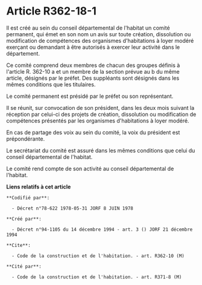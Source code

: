 # Article R362-18-1

Il est créé au sein du conseil départemental de l'habitat un comité permanent, qui émet en son nom un avis sur toute
création, dissolution ou modification de compétences des organismes d'habitations à loyer modéré exerçant ou demandant à être
autorisés à exercer leur activité dans le département.

Ce comité comprend deux membres de chacun des groupes définis à l'article R. 362-10 a et un membre de la section prévue au b
du même article, désignés par le préfet. Des suppléants sont désignés dans les mêmes conditions que les titulaires.

Le comité permanent est présidé par le préfet ou son représentant.

Il se réunit, sur convocation de son président, dans les deux mois suivant la réception par celui-ci des projets de création,
dissolution ou modification de compétences présentés par les organismes d'habitations à loyer modéré.

En cas de partage des voix au sein du comité, la voix du président est prépondérante.

Le secrétariat du comité est assuré dans les mêmes conditions que celui du conseil départemental de l'habitat.

Le comité rend compte de son activité au conseil départemental de l'habitat.

**Liens relatifs à cet article**

	**Codifié par**:

	  - Décret n°78-622 1978-05-31 JORF 8 JUIN 1978

	**Créé par**:

	  - Décret n°94-1105 du 14 décembre 1994 - art. 3 () JORF 21 décembre 1994

	**Cite**:

	  - Code de la construction et de l'habitation. - art. R362-10 (M)

	**Cité par**:

	  - Code de la construction et de l'habitation. - art. R371-8 (M)
